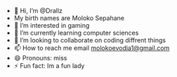 - 👋 Hi, I’m @Drallz
- My birth names are Moloko Sepahane
- 👀 I’m interested in gaming
- 🌱 I’m currently learning computer sciences
- 💞️ I’m looking to collaborate on coding diffrent things
- 📫 How to reach me email molokoevodia1@gmail.com
- 😄 Pronouns: miss
- ⚡ Fun fact: Im a fun lady

<!---
Drallz/Drallz is a ✨ special ✨ repository because its `README.md` (this file) appears on your GitHub profile.
You can click the Preview link to take a look at your changes.
--->
